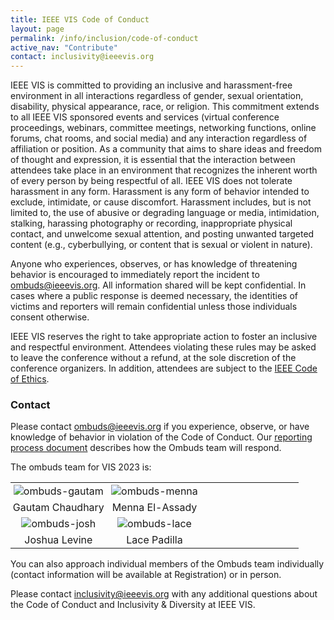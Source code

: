 ```yaml
---
title: IEEE VIS Code of Conduct
layout: page
permalink: /info/inclusion/code-of-conduct
active_nav: "Contribute"
contact: inclusivity@ieeevis.org
---
```


IEEE VIS is committed to providing an inclusive and harassment-free environment in all interactions regardless of gender, sexual orientation, disability, physical appearance, race, or religion. This commitment extends to  all IEEE VIS sponsored events and services (virtual conference proceedings, webinars, committee meetings, networking functions, online forums, chat rooms, and social media) and any interaction regardless of affiliation or position. As a community that aims to share ideas and freedom of thought and expression, it is essential that the interaction between attendees take place in an environment that recognizes the inherent worth of every person by being respectful of all. IEEE VIS does not tolerate harassment in any form. Harassment is any form of behavior intended to exclude, intimidate, or cause discomfort. Harassment includes, but is not limited to, the use of abusive or degrading language or media, intimidation, stalking, harassing photography or recording, inappropriate physical contact, and unwelcome sexual attention, and posting unwanted targeted content (e.g., cyberbullying, or content that is sexual or violent in nature). 

Anyone who experiences, observes, or has knowledge of threatening behavior is encouraged to immediately report the incident to [ombuds@ieeevis.org](mailto:ombuds@ieeevis.org). All information shared will be kept confidential. In cases where a public response is deemed necessary, the identities of victims and reporters will remain confidential unless those individuals consent otherwise.

IEEE VIS reserves the right to take appropriate action to foster an inclusive and respectful environment. Attendees violating these rules may be asked to leave the conference without a refund, at the sole discretion of the conference organizers. In addition, attendees are subject to the [IEEE Code of Ethics](https://www.ieee.org/about/corporate/governance/p7-8.html).

### Contact

Please contact [ombuds@ieeevis.org](mailto:ombuds@ieeevis.org) if you experience, observe, or have knowledge of behavior in violation of the Code of Conduct.  Our [reporting process document](coc-reporting-process) describes how the Ombuds team will respond.

The ombuds team for VIS 2023 is: 

<center>
<table style="text-align: center;">
  <tbody>
    <tr>
      <td style="padding: 3px; width: 33%;"><img src="/year/2023/assets/ombuds-gautam.jpeg" alt="ombuds-gautam" style="min-width: 100px"/></td>
      <!-- <td style="padding: 3px; width: 33%;"><img src="/year/2023/assets/ombuds-chris.jpeg" alt="ombuds-chris" style="min-width: 100px"/></td> -->
      <td style="padding: 3px; width: 33%;"><img src="/year/2023/assets/ombuds-menna.jpeg" alt="ombuds-menna" style="min-width: 100px"/></td>
      <td style="padding: 3px; width: 33%;"> &nbsp; </td>    
    </tr>
    <tr>
      <td style="padding: 3px; width: 33%;">Gautam Chaudhary</td>
      <!-- <td style="padding: 3px; width: 33%;">Christopher Collins</td> -->
      <td style="padding: 3px; width: 33%;">Menna El-Assady</td>
      <td style="padding: 3px; width: 33%;"> &nbsp; </td>    
    </tr>
    <tr style="border-bottom: 0px;">
      <td style="padding: 3px; width: 33%;"><img src="/year/2023/assets/ombuds-josh.jpeg" alt="ombuds-josh" style="min-width: 100px"/></td>
      <td style="padding: 3px; width: 33%;"><img src="/year/2023/assets/ombuds-lace.jpeg" alt="ombuds-lace" style="min-width: 100px"/></td>
      <td style="padding: 3px; width: 33%;"> &nbsp; </td>    
      <!-- <td style="padding: 3px; width: 33%;"><img src="/year/2023/assets/ombuds-kristi.jpeg" alt="ombuds-kristi" style="min-width: 100px"/></td> -->
    </tr>
    <tr>
      <td style="padding: 3px; width: 33%;">Joshua Levine</td>
      <td style="padding: 3px; width: 33%;">Lace Padilla</td>
      <td style="padding: 3px; width: 33%;"> &nbsp; </td>    
      <!-- <td style="padding: 3px; width: 33%;">Kristi Potter</td> -->
    </tr>
  </tbody>
</table>
</center>

You can also approach individual members of the Ombuds team individually (contact information will be available at Registration) or in person.

Please contact [inclusivity@ieeevis.org](mailto:inclusivity@ieeevis.org) with any additional questions about the Code of Conduct and Inclusivity & Diversity at IEEE VIS.
 
